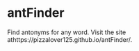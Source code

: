 # antFinder
Find antonyms for any word. Visit the site athttps://pizzalover125.github.io/antFinder/.
